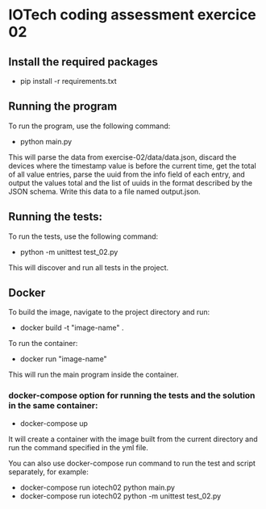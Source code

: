 # IOTech coding assessment exercice 02

## Install the required packages

- pip install -r requirements.txt

## Running the program

To run the program, use the following command:

- python main.py

This will parse the data from exercise-02/data/data.json, discard the devices where the timestamp value is before the current time, get the total of all value entries, parse the uuid from the info field of each entry, and output the values total and the list of uuids in the format described by the JSON schema. Write this data to a file named output.json.

## Running the tests:

To run the tests, use the following command:

- python -m unittest test_02.py

This will discover and run all tests in the project.

## Docker

To build the image, navigate to the project directory and run:

- docker build -t "image-name" .

To run the container:

- docker run "image-name"

This will run the main program inside the container.

### docker-compose option for running the tests and the solution in the same container:

- docker-compose up

It will create a container with the image built from the current directory and run the command specified in the yml file.

You can also use docker-compose run command to run the test and script separately, for example:

- docker-compose run iotech02 python main.py
- docker-compose run iotech02 python -m unittest test_02.py
